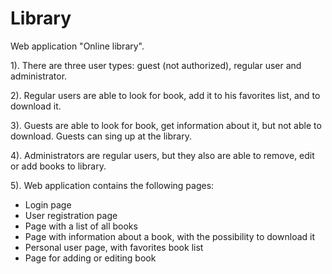 # Library

Web application "Online library".

1). There are three user types: guest (not authorized), regular user and administrator.

2). Regular users are able to look for book, add it to his favorites list, and to download it.

3). Guests are able to look for book, get information about it, but not able to download. Guests can sing up at the library.

4). Administrators are regular users, but they also are able to remove, edit or add books to library.

5). Web application contains the following pages:
- Login page
- User registration page
- Page with a list of all books
- Page with information about a book, with the possibility to download it
- Personal user page, with favorites book list
- Page for adding or editing book
